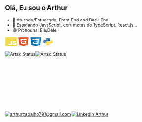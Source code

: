 ## Olá, Eu sou o Arthur

- 🔭 Atuando/Estudando, Front-End and Back-End.
- 🌱 Estudando JavaScript, com metas de TypeScript, React.js...
- 😄 Pronouns: Ele/Dele

<div style="display: flex"><br>
  <img align="center" alt="Art-Js" height="30" width="40" src="https://raw.githubusercontent.com/devicons/devicon/master/icons/javascript/javascript-plain.svg">
  <!--<img align="center" alt="Art-Ts" height="30" width="40" src="https://raw.githubusercontent.com/devicons/devicon/master/icons/typescript/typescript-plain.svg">-->
  <!--<img align="center" alt="Art-React" height="30" width="40" src="https://raw.githubusercontent.com/devicons/devicon/master/icons/react/react-original.svg">-->
  <img align="center" alt="Art-HTML" height="30" width="40" src="https://raw.githubusercontent.com/devicons/devicon/master/icons/html5/html5-original.svg">
  <img align="center" alt="Art-CSS" height="30" width="40" src="https://raw.githubusercontent.com/devicons/devicon/master/icons/css3/css3-original.svg">
  <img align="center" alt="Art-Python" height="30" width="40" src="https://raw.githubusercontent.com/devicons/devicon/master/icons/python/python-original.svg">
</div>
<br>
<div style="display:flex";>
 <img height="180em" alt="Artzx_Status" src="https://github-readme-stats.vercel.app/api?username=Artzx005&show_icons=true&theme=tokyonight"/>
 <img height="180em" alt="Artzx_Status" src="https://github-readme-stats.vercel.app/api/top-langs/?username=Artzx005&hide_progress=&theme=tokyonight"/>
</div>
<br>
<div style="display:felx">
  <a href = "mailto:arthurtrabalho791@gmail.com"><img alt="arthurtrabalho791@gmail.com" src="https://img.shields.io/badge/-Gmail-%23333?style=for-the-badge&logo=gmail&logoColor=white" target="_blank"></a>
  <a href="https://www.linkedin.com/in/arthur-ramos-a7149a261?utm_source=share&utm_campaign=share_via&utm_content=profile&utm_medium=android_app" target="_blank"><img alt="Linkedin_Arthur" src="https://img.shields.io/badge/-LinkedIn-%230077B5?style=for-the-badge&logo=linkedin&logoColor=white" target="_blank"></a>
</div>
